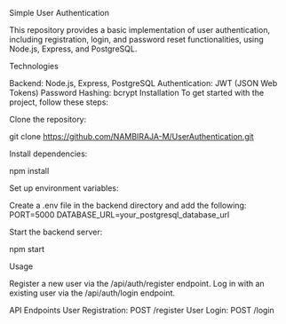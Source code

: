 Simple User Authentication

This repository provides a basic implementation of user authentication, including registration, login, and password reset functionalities, using Node.js, Express, and PostgreSQL.

Technologies

Backend: Node.js, Express, PostgreSQL
Authentication: JWT (JSON Web Tokens)
Password Hashing: bcrypt
Installation
To get started with the project, follow these steps:

Clone the repository:

git clone https://github.com/NAMBIRAJA-M/UserAuthentication.git

Install dependencies:

npm install

Set up environment variables:

Create a .env file in the backend directory and add the following:
PORT=5000
DATABASE_URL=your_postgresql_database_url

Start the backend server:

npm start

Usage

Register a new user via the /api/auth/register endpoint.
Log in with an existing user via the /api/auth/login endpoint.


API Endpoints
User Registration: POST /register
User Login: POST /login
